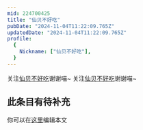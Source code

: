 ```yaml
---
mid: 224700425
title: "仙贝不好吃"
pubDate: "2024-11-04T11:22:09.765Z"
updatedDate: "2024-11-04T11:22:09.765Z"
profile:
  {
    Nickname: ["仙贝不好吃"],
  }
---
```


关注[仙贝不好吃](https://space.bilibili.com/224700425)谢谢喵~ 关注[仙贝不好吃](https://space.bilibili.com/224700425)谢谢喵~

## 此条目有待补充
你可以在[这里](https://github.com/Yuhanawa/VTuber.ICU-Content/edit/master/v/仙贝不好吃/index.md)编辑本文
